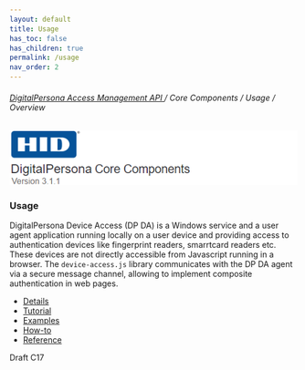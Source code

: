 ```yaml
---
layout: default
title: Usage
has_toc: false
has_children: true
permalink: /usage  
nav_order: 2
---
```

###### [DigitalPersona Access Management API ](https://lenhodgeman.github.io/digitalpersona-access-management-api/)/ Core Components / Usage / Overview  

![](../../docs/assets/HID-DPAM-Core.png)
### Usage

DigitalPersona Device Access (DP DA) is a Windows service and a user agent application running
locally on a user device and providing access to authentication devices like fingerprint readers,
smarrtcard readers etc. These devices are not directly accessible from Javascript running in a browser.
The `device-access.js` library communicates with the DP DA agent via a secure message channel,
allowing to implement composite authentication in web pages.

* [Details](details.md)
* [Tutorial](tutorial.md)
* [Examples](examples.md)
* [How-to](how-to.md)
* [Reference](reference.md)

Draft C17
